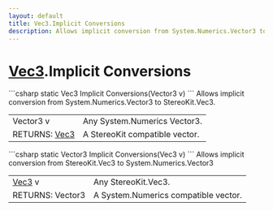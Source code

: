 ```yaml
---
layout: default
title: Vec3.Implicit Conversions
description: Allows implicit conversion from System.Numerics.Vector3 to StereoKit.Vec3.
---
```

# [Vec3]({{site.url}}/Pages/Reference/Vec3.html).Implicit Conversions

<div class='signature' markdown='1'>
```csharp
static Vec3 Implicit Conversions(Vector3 v)
```
Allows implicit conversion from System.Numerics.Vector3
to StereoKit.Vec3.
</div>

|  |  |
|--|--|
|Vector3 v|Any System.Numerics Vector3.|
|RETURNS: [Vec3]({{site.url}}/Pages/Reference/Vec3.html)|A StereoKit compatible vector.|

<div class='signature' markdown='1'>
```csharp
static Vector3 Implicit Conversions(Vec3 v)
```
Allows implicit conversion from StereoKit.Vec3 to
System.Numerics.Vector3
</div>

|  |  |
|--|--|
|[Vec3]({{site.url}}/Pages/Reference/Vec3.html) v|Any StereoKit.Vec3.|
|RETURNS: Vector3|A System.Numerics compatible vector.|




